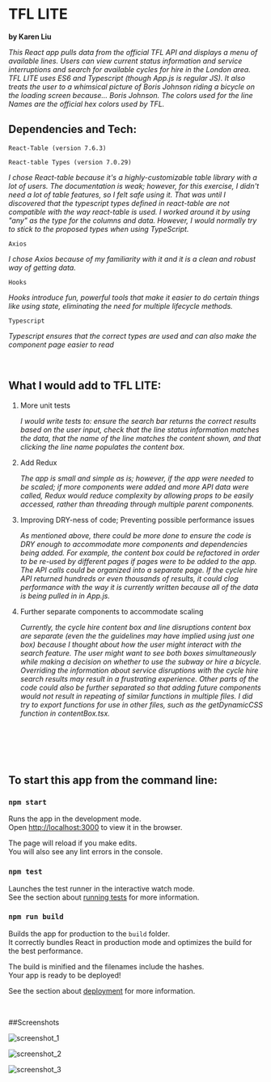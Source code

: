 # TFL LITE
**by Karen Liu**

*This React app pulls data from the official TFL API and displays a menu of available lines. Users can view current status information and service interruptions and search for available cycles for hire in the London area. TFL LITE uses ES6 and Typescript (though App.js is regular JS). It also treats the user to a whimsical picture of Boris Johnson riding a bicycle on the loading screen because... Boris Johnson. The colors used for the line Names are the official hex colors used by TFL.*

## Dependencies and Tech:
`React-Table (version 7.6.3)`

`React-table Types (version 7.0.29)`

*I chose React-table because it's a highly-customizable table library with a lot of users. The documentation is weak; however, for this exercise, I didn't need a lot of table features, so I felt safe using it. That was until I discovered that the typescript types defined in react-table are not compatible with the way react-table is used. I worked around it by using "any" as the type for the columns and data. However, I would normally try to stick to the proposed types when using TypeScript.*

`Axios` 

*I chose Axios because of my familiarity with it and it is a clean and robust way of getting data.*

`Hooks`

*Hooks introduce fun, powerful tools that make it easier to do certain things like using state, eliminating the need for multiple lifecycle methods.*

`Typescript`

*Typescript ensures that the correct types are used and can also make the component page easier to read*

<br />

## What I would add to TFL LITE:

1. More unit tests

    *I would write tests to: ensure the search bar returns the correct results based on the user input, check that the line status information matches the data, that the name of the line matches the content shown, and that clicking the line name populates the content box.*

2. Add Redux
    
    *The app is small and simple as is; however, if the app were needed to be scaled; if more components were added and more API data were called, Redux would reduce complexity by allowing props to be easily accessed, rather than threading through multiple parent components.*

3. Improving DRY-ness of code; Preventing possible performance issues
    
    *As mentioned above, there could be more done to ensure the code is DRY enough to accommodate more components and dependencies being added. For example, the content box could be refactored in order to be re-used by different pages if pages were to be added to the app. The API calls could be organized into a separate page. If the cycle hire API returned hundreds or even thousands of results, it could clog performance with the way it is currently written because all of the data is being pulled in in App.js.*

4. Further separate components to accommodate scaling
    
    *Currently, the cycle hire content box and line disruptions content box are separate (even the the guidelines may have implied using just one box) because I thought about how the user might interact with the search feature. The user might want to see both boxes simultaneously while making a decision on whether to use the subway or hire a bicycle. Overriding the information about service disruptions with the cycle hire search results may result in a frustrating experience. Other parts of the code could also be further separated so that adding future components would not result in repeating of similar functions in multiple files. I did try to export functions for use in other files, such as the getDynamicCSS function in contentBox.tsx.*

<br />
<br />
<br />
<br />

## To start this app from the command line:

### `npm start`

Runs the app in the development mode.\
Open [http://localhost:3000](http://localhost:3000) to view it in the browser.

The page will reload if you make edits.\
You will also see any lint errors in the console.

### `npm test`

Launches the test runner in the interactive watch mode.\
See the section about [running tests](https://facebook.github.io/create-react-app/docs/running-tests) for more information.

### `npm run build`

Builds the app for production to the `build` folder.\
It correctly bundles React in production mode and optimizes the build for the best performance.

The build is minified and the filenames include the hashes.\
Your app is ready to be deployed!

See the section about [deployment](https://facebook.github.io/create-react-app/docs/deployment) for more information.


<br />

##Screenshots

![screenshot_1](tfl-lite_screenshot_1.png)

![screenshot_2](tfl-lite_screenshot_2.png)

![screenshot_3](tfl-lite_screenshot_3.png)